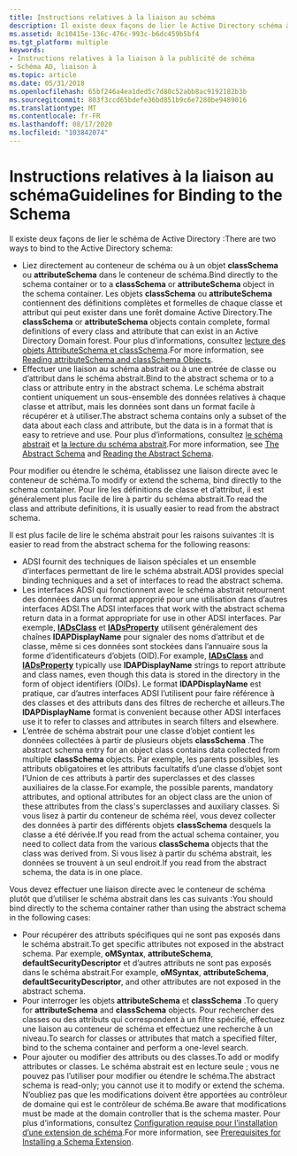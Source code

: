 ```yaml
---
title: Instructions relatives à la liaison au schéma
description: Il existe deux façons de lier le Active Directory schéma à la liaison directe au conteneur de schéma ou à un objet classSchema ou attributeSchema dans le conteneur de schéma.
ms.assetid: 8c10415e-136c-476c-993c-b6dc459b5bf4
ms.tgt_platform: multiple
keywords:
- Instructions relatives à la liaison à la publicité de schéma
- Schéma AD, liaison à
ms.topic: article
ms.date: 05/31/2018
ms.openlocfilehash: 65bf246a4ea1ded5c7d80c52abb8ac9192182b3b
ms.sourcegitcommit: 803f3ccd65bdefe36bd851b9c6e7280be9489016
ms.translationtype: MT
ms.contentlocale: fr-FR
ms.lasthandoff: 08/17/2020
ms.locfileid: "103842074"
---
```

# <a name="guidelines-for-binding-to-the-schema"></a><span data-ttu-id="9fd32-105">Instructions relatives à la liaison au schéma</span><span class="sxs-lookup"><span data-stu-id="9fd32-105">Guidelines for Binding to the Schema</span></span>

<span data-ttu-id="9fd32-106">Il existe deux façons de lier le schéma de Active Directory :</span><span class="sxs-lookup"><span data-stu-id="9fd32-106">There are two ways to bind to the Active Directory schema:</span></span>

-   <span data-ttu-id="9fd32-107">Liez directement au conteneur de schéma ou à un objet **classSchema** ou **attributeSchema** dans le conteneur de schéma.</span><span class="sxs-lookup"><span data-stu-id="9fd32-107">Bind directly to the schema container or to a **classSchema** or **attributeSchema** object in the schema container.</span></span> <span data-ttu-id="9fd32-108">Les objets **classSchema** ou **attributeSchema** contiennent des définitions complètes et formelles de chaque classe et attribut qui peut exister dans une forêt domaine Active Directory.</span><span class="sxs-lookup"><span data-stu-id="9fd32-108">The **classSchema** or **attributeSchema** objects contain complete, formal definitions of every class and attribute that can exist in an Active Directory Domain forest.</span></span> <span data-ttu-id="9fd32-109">Pour plus d’informations, consultez [lecture des objets AttributeSchema et classSchema](reading-attributeschema-and-classschema-objects.md).</span><span class="sxs-lookup"><span data-stu-id="9fd32-109">For more information, see [Reading attributeSchema and classSchema Objects](reading-attributeschema-and-classschema-objects.md).</span></span>
-   <span data-ttu-id="9fd32-110">Effectuer une liaison au schéma abstrait ou à une entrée de classe ou d’attribut dans le schéma abstrait.</span><span class="sxs-lookup"><span data-stu-id="9fd32-110">Bind to the abstract schema or to a class or attribute entry in the abstract schema.</span></span> <span data-ttu-id="9fd32-111">Le schéma abstrait contient uniquement un sous-ensemble des données relatives à chaque classe et attribut, mais les données sont dans un format facile à récupérer et à utiliser.</span><span class="sxs-lookup"><span data-stu-id="9fd32-111">The abstract schema contains only a subset of the data about each class and attribute, but the data is in a format that is easy to retrieve and use.</span></span> <span data-ttu-id="9fd32-112">Pour plus d’informations, consultez [le schéma abstrait](the-abstract-schema.md) et [la lecture du schéma abstrait](reading-the-abstract-schema.md).</span><span class="sxs-lookup"><span data-stu-id="9fd32-112">For more information, see [The Abstract Schema](the-abstract-schema.md) and [Reading the Abstract Schema](reading-the-abstract-schema.md).</span></span>

<span data-ttu-id="9fd32-113">Pour modifier ou étendre le schéma, établissez une liaison directe avec le conteneur de schéma.</span><span class="sxs-lookup"><span data-stu-id="9fd32-113">To modify or extend the schema, bind directly to the schema container.</span></span> <span data-ttu-id="9fd32-114">Pour lire les définitions de classe et d’attribut, il est généralement plus facile de lire à partir du schéma abstrait.</span><span class="sxs-lookup"><span data-stu-id="9fd32-114">To read the class and attribute definitions, it is usually easier to read from the abstract schema.</span></span>

<span data-ttu-id="9fd32-115">Il est plus facile de lire le schéma abstrait pour les raisons suivantes :</span><span class="sxs-lookup"><span data-stu-id="9fd32-115">It is easier to read from the abstract schema for the following reasons:</span></span>

-   <span data-ttu-id="9fd32-116">ADSI fournit des techniques de liaison spéciales et un ensemble d’interfaces permettant de lire le schéma abstrait.</span><span class="sxs-lookup"><span data-stu-id="9fd32-116">ADSI provides special binding techniques and a set of interfaces to read the abstract schema.</span></span>
-   <span data-ttu-id="9fd32-117">Les interfaces ADSI qui fonctionnent avec le schéma abstrait retournent des données dans un format approprié pour une utilisation dans d’autres interfaces ADSI.</span><span class="sxs-lookup"><span data-stu-id="9fd32-117">The ADSI interfaces that work with the abstract schema return data in a format appropriate for use in other ADSI interfaces.</span></span> <span data-ttu-id="9fd32-118">Par exemple, [**IADsClass**](/windows/desktop/api/iads/nn-iads-iadsclass) et [**IADsProperty**](/windows/desktop/api/iads/nn-iads-iadsproperty) utilisent généralement des chaînes **lDAPDisplayName** pour signaler des noms d’attribut et de classe, même si ces données sont stockées dans l’annuaire sous la forme d’identificateurs d’objets (OID).</span><span class="sxs-lookup"><span data-stu-id="9fd32-118">For example, [**IADsClass**](/windows/desktop/api/iads/nn-iads-iadsclass) and [**IADsProperty**](/windows/desktop/api/iads/nn-iads-iadsproperty) typically use **lDAPDisplayName** strings to report attribute and class names, even though this data is stored in the directory in the form of object identifiers (OIDs).</span></span> <span data-ttu-id="9fd32-119">Le format **lDAPDisplayName** est pratique, car d’autres interfaces ADSI l’utilisent pour faire référence à des classes et des attributs dans des filtres de recherche et ailleurs.</span><span class="sxs-lookup"><span data-stu-id="9fd32-119">The **lDAPDisplayName** format is convenient because other ADSI interfaces use it to refer to classes and attributes in search filters and elsewhere.</span></span>
-   <span data-ttu-id="9fd32-120">L’entrée de schéma abstrait pour une classe d’objet contient les données collectées à partir de plusieurs objets **classSchema** .</span><span class="sxs-lookup"><span data-stu-id="9fd32-120">The abstract schema entry for an object class contains data collected from multiple **classSchema** objects.</span></span> <span data-ttu-id="9fd32-121">Par exemple, les parents possibles, les attributs obligatoires et les attributs facultatifs d’une classe d’objet sont l’Union de ces attributs à partir des superclasses et des classes auxiliaires de la classe.</span><span class="sxs-lookup"><span data-stu-id="9fd32-121">For example, the possible parents, mandatory attributes, and optional attributes for an object class are the union of these attributes from the class's superclasses and auxiliary classes.</span></span> <span data-ttu-id="9fd32-122">Si vous lisez à partir du conteneur de schéma réel, vous devez collecter des données à partir des différents objets **classSchema** desquels la classe a été dérivée.</span><span class="sxs-lookup"><span data-stu-id="9fd32-122">If you read from the actual schema container, you need to collect data from the various **classSchema** objects that the class was derived from.</span></span> <span data-ttu-id="9fd32-123">Si vous lisez à partir du schéma abstrait, les données se trouvent à un seul endroit.</span><span class="sxs-lookup"><span data-stu-id="9fd32-123">If you read from the abstract schema, the data is in one place.</span></span>

<span data-ttu-id="9fd32-124">Vous devez effectuer une liaison directe avec le conteneur de schéma plutôt que d’utiliser le schéma abstrait dans les cas suivants :</span><span class="sxs-lookup"><span data-stu-id="9fd32-124">You should bind directly to the schema container rather than using the abstract schema in the following cases:</span></span>

-   <span data-ttu-id="9fd32-125">Pour récupérer des attributs spécifiques qui ne sont pas exposés dans le schéma abstrait.</span><span class="sxs-lookup"><span data-stu-id="9fd32-125">To get specific attributes not exposed in the abstract schema.</span></span> <span data-ttu-id="9fd32-126">Par exemple, **oMSyntax**, **attributeSchema**, **defaultSecurityDescriptor** et d’autres attributs ne sont pas exposés dans le schéma abstrait.</span><span class="sxs-lookup"><span data-stu-id="9fd32-126">For example, **oMSyntax**, **attributeSchema**, **defaultSecurityDescriptor**, and other attributes are not exposed in the abstract schema.</span></span>
-   <span data-ttu-id="9fd32-127">Pour interroger les objets **attributeSchema** et **classSchema** .</span><span class="sxs-lookup"><span data-stu-id="9fd32-127">To query for **attributeSchema** and **classSchema** objects.</span></span> <span data-ttu-id="9fd32-128">Pour rechercher des classes ou des attributs qui correspondent à un filtre spécifié, effectuez une liaison au conteneur de schéma et effectuez une recherche à un niveau.</span><span class="sxs-lookup"><span data-stu-id="9fd32-128">To search for classes or attributes that match a specified filter, bind to the schema container and perform a one-level search.</span></span>
-   <span data-ttu-id="9fd32-129">Pour ajouter ou modifier des attributs ou des classes.</span><span class="sxs-lookup"><span data-stu-id="9fd32-129">To add or modify attributes or classes.</span></span> <span data-ttu-id="9fd32-130">Le schéma abstrait est en lecture seule ; vous ne pouvez pas l’utiliser pour modifier ou étendre le schéma.</span><span class="sxs-lookup"><span data-stu-id="9fd32-130">The abstract schema is read-only; you cannot use it to modify or extend the schema.</span></span> <span data-ttu-id="9fd32-131">N’oubliez pas que les modifications doivent être apportées au contrôleur de domaine qui est le contrôleur de schéma.</span><span class="sxs-lookup"><span data-stu-id="9fd32-131">Be aware that modifications must be made at the domain controller that is the schema master.</span></span> <span data-ttu-id="9fd32-132">Pour plus d’informations, consultez [Configuration requise pour l’installation d’une extension de schéma](prerequisites-for-installing-a-schema-extension.md).</span><span class="sxs-lookup"><span data-stu-id="9fd32-132">For more information, see [Prerequisites for Installing a Schema Extension](prerequisites-for-installing-a-schema-extension.md).</span></span>

 

 